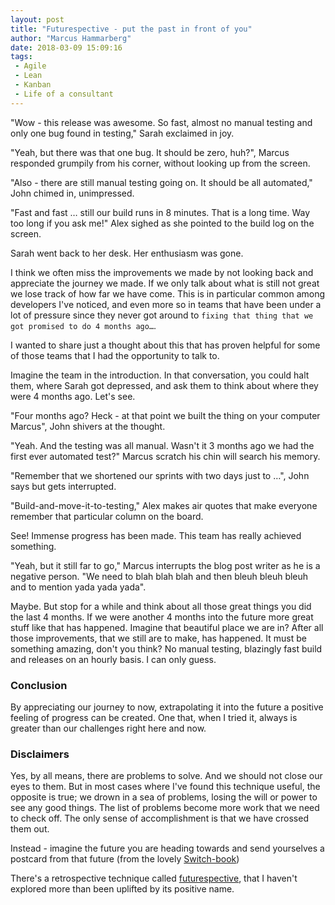 ```yaml
---
layout: post
title: "Futurespective - put the past in front of you"
author: "Marcus Hammarberg"
date: 2018-03-09 15:09:16
tags:
 - Agile
 - Lean
 - Kanban
 - Life of a consultant
---
```


"Wow - this release was awesome. So fast, almost no manual testing and only one bug found in testing,"  Sarah exclaimed in joy.

"Yeah, but there was that one bug. It should be zero, huh?", Marcus responded grumpily from his corner, without looking up from the screen.

"Also - there are still manual testing going on. It should be all automated," John chimed in, unimpressed.

"Fast and fast … still our build runs in 8 minutes. That is a long time. Way too long if you ask me!" Alex sighed as she pointed to the build log on the screen.

Sarah went back to her desk. Her enthusiasm was gone.

I think we often miss the improvements we made by not looking back and appreciate the journey we made. If we only talk about what is still not great we lose track of how far we have come. This is in particular common among developers I've noticed, and even more so in teams that have been under a lot of pressure since they never got around to `fixing that thing that we got promised to do 4 months ago…`.

I wanted to share just a thought about this that has proven helpful for some of those teams that I had the opportunity to talk to.

<!-- excerpt-end -->

Imagine the team in the introduction. In that conversation, you could halt them, where Sarah got depressed, and ask them to think about where they were 4 months ago. Let's see.

"Four months ago? Heck - at that point we built the thing on your computer Marcus", John shivers at the thought.

"Yeah. And the testing was all manual. Wasn't it 3 months ago we had the first ever automated test?" Marcus scratch his chin will search his memory.

"Remember that we shortened our sprints with two days just to …", John says but gets interrupted.

"Build-and-move-it-to-testing," Alex makes air quotes that make everyone remember that particular column on the board.

See! Immense progress has been made. This team has really achieved something.

"Yeah, but it still far to go," Marcus interrupts the blog post writer as he is a negative person. "We need to blah blah blah and then bleuh bleuh bleuh and to mention yada yada yada".

Maybe. But stop for a while and think about all those great things you did the last 4 months. If we were another 4 months into the future more great stuff like that has happened. Imagine that beautiful place we are in? After all those improvements, that we still are to make, has happened. It must be something amazing, don't you think? No manual testing, blazingly fast build and releases on an hourly basis. I can only guess.

### Conclusion

By appreciating our journey to now, extrapolating it into the future a positive feeling of progress can be created. One that, when I tried it, always is greater than our challenges right here and now.

### Disclaimers

Yes, by all means, there are problems to solve. And we should not close our eyes to them. But in most cases where I've found this technique useful, the opposite is true; we drown in a sea of problems, losing the will or power to see any good things. The list of problems become more work that we need to check off. The only sense of accomplishment is that we have crossed them out.

Instead - imagine the future you are heading towards and send yourselves a postcard from that future (from the lovely [Switch-book](http://heathbrothers.com/books/switch/))

There's a retrospective technique called [futurespective](http://www.funretrospectives.com/category/futurespective/), that I haven't explored more than been uplifted by its positive name.
